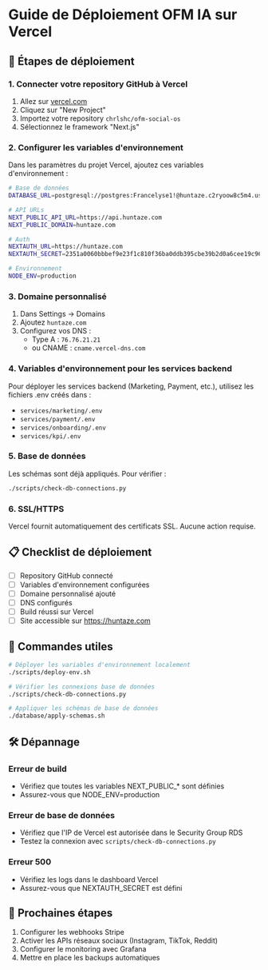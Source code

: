 # Guide de Déploiement OFM IA sur Vercel

## 🚀 Étapes de déploiement

### 1. Connecter votre repository GitHub à Vercel

1. Allez sur [vercel.com](https://vercel.com)
2. Cliquez sur "New Project"
3. Importez votre repository `chrlshc/ofm-social-os`
4. Sélectionnez le framework "Next.js"

### 2. Configurer les variables d'environnement

Dans les paramètres du projet Vercel, ajoutez ces variables d'environnement :

```bash
# Base de données
DATABASE_URL=postgresql://postgres:Francelyse1!@huntaze.c2ryoow8c5m4.us-east-1.rds.amazonaws.com:5432/ofm_production?sslmode=require

# API URLs
NEXT_PUBLIC_API_URL=https://api.huntaze.com
NEXT_PUBLIC_DOMAIN=huntaze.com

# Auth
NEXTAUTH_URL=https://huntaze.com
NEXTAUTH_SECRET=2351a0060bbbef9e23f1c810f36ba0ddb395cbe39b2d0a6cee19c962d18dc3d5

# Environnement
NODE_ENV=production
```

### 3. Domaine personnalisé

1. Dans Settings → Domains
2. Ajoutez `huntaze.com`
3. Configurez vos DNS :
   - Type A : `76.76.21.21`
   - ou CNAME : `cname.vercel-dns.com`

### 4. Variables d'environnement pour les services backend

Pour déployer les services backend (Marketing, Payment, etc.), utilisez les fichiers .env créés dans :
- `services/marketing/.env`
- `services/payment/.env`
- `services/onboarding/.env`
- `services/kpi/.env`

### 5. Base de données

Les schémas sont déjà appliqués. Pour vérifier :

```bash
./scripts/check-db-connections.py
```

### 6. SSL/HTTPS

Vercel fournit automatiquement des certificats SSL. Aucune action requise.

## 📋 Checklist de déploiement

- [ ] Repository GitHub connecté
- [ ] Variables d'environnement configurées
- [ ] Domaine personnalisé ajouté
- [ ] DNS configurés
- [ ] Build réussi sur Vercel
- [ ] Site accessible sur https://huntaze.com

## 🔧 Commandes utiles

```bash
# Déployer les variables d'environnement localement
./scripts/deploy-env.sh

# Vérifier les connexions base de données
./scripts/check-db-connections.py

# Appliquer les schémas de base de données
./database/apply-schemas.sh
```

## 🛠️ Dépannage

### Erreur de build
- Vérifiez que toutes les variables NEXT_PUBLIC_* sont définies
- Assurez-vous que NODE_ENV=production

### Erreur de base de données
- Vérifiez que l'IP de Vercel est autorisée dans le Security Group RDS
- Testez la connexion avec `scripts/check-db-connections.py`

### Erreur 500
- Vérifiez les logs dans le dashboard Vercel
- Assurez-vous que NEXTAUTH_SECRET est défini

## 📱 Prochaines étapes

1. Configurer les webhooks Stripe
2. Activer les APIs réseaux sociaux (Instagram, TikTok, Reddit)
3. Configurer le monitoring avec Grafana
4. Mettre en place les backups automatiques